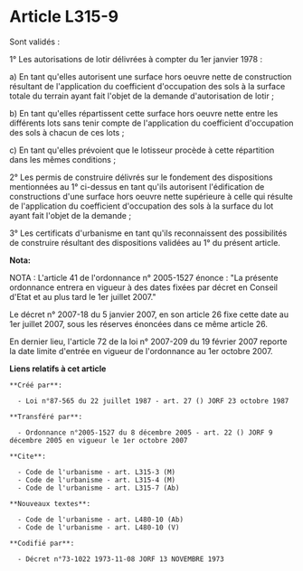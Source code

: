 # Article L315-9

Sont validés :

1° Les autorisations de lotir délivrées à compter du 1er janvier 1978 :

a) En tant qu'elles autorisent une surface hors oeuvre nette de construction résultant de l'application du coefficient
d'occupation des sols à la surface totale du terrain ayant fait l'objet de la demande d'autorisation de lotir ;

b) En tant qu'elles répartissent cette surface hors oeuvre nette entre les différents lots sans tenir compte de l'application
du coefficient d'occupation des sols à chacun de ces lots ;

c) En tant qu'elles prévoient que le lotisseur procède à cette répartition dans les mêmes conditions ;

2° Les permis de construire délivrés sur le fondement des dispositions mentionnées au 1° ci-dessus en tant qu'ils autorisent
l'édification de constructions d'une surface hors oeuvre nette supérieure à celle qui résulte de l'application du coefficient
d'occupation des sols à la surface du lot ayant fait l'objet de la demande ;

3° Les certificats d'urbanisme en tant qu'ils reconnaissent des possibilités de construire résultant des dispositions
validées au 1° du présent article.

**Nota:**

NOTA : L'article 41 de l'ordonnance n° 2005-1527 énonce : "La présente ordonnance entrera en vigueur à des dates fixées par
décret en Conseil d'Etat et au plus tard le 1er juillet 2007."

Le décret n° 2007-18 du 5 janvier 2007, en son article 26 fixe cette date au 1er juillet 2007, sous les réserves énoncées
dans ce même article 26.

En dernier lieu, l'article 72 de la loi n° 2007-209 du 19 février 2007 reporte la date limite d'entrée en vigueur de
l'ordonnance au 1er octobre 2007.

**Liens relatifs à cet article**

	**Créé par**:

	  - Loi n°87-565 du 22 juillet 1987 - art. 27 () JORF 23 octobre 1987

	**Transféré par**:

	  - Ordonnance n°2005-1527 du 8 décembre 2005 - art. 22 () JORF 9 décembre 2005 en vigueur le 1er octobre 2007

	**Cite**:

	  - Code de l'urbanisme - art. L315-3 (M)
	  - Code de l'urbanisme - art. L315-4 (M)
	  - Code de l'urbanisme - art. L315-7 (Ab)

	**Nouveaux textes**:

	  - Code de l'urbanisme - art. L480-10 (Ab)
	  - Code de l'urbanisme - art. L480-10 (V)

	**Codifié par**:

	  - Décret n°73-1022 1973-11-08 JORF 13 NOVEMBRE 1973
